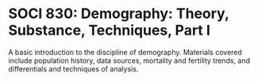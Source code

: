 # SOCI 830: Demography: Theory, Substance, Techniques, Part I

A basic introduction to the discipline of demography. Materials covered include population history, data sources, mortality and fertility trends, and differentials and techniques of analysis.